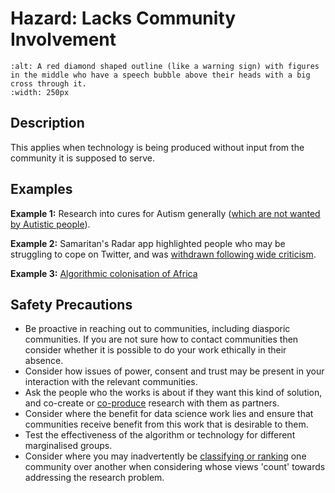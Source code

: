 # Hazard: Lacks Community Involvement

```{image} ../images/hazards/lacks-community.png
:alt: A red diamond shaped outline (like a warning sign) with figures in the middle who have a speech bubble above their heads with a big cross through it.
:width: 250px
```

## Description

This applies when technology is being produced without input from the community it is supposed to serve.

## Examples

__Example 1:__ Research into cures for Autism generally ([which are not wanted by Autistic people](https://www.theguardian.com/commentisfree/2009/jan/14/autism-health)).

__Example 2:__ Samaritan's Radar app highlighted people who may be struggling to cope on Twitter, and was [withdrawn following wide criticism](https://www.samaritans.org/about-samaritans/research-policy/internet-suicide/samaritans-radar/). 

__Example 3:__ [Algorithmic colonisation of Africa](https://script-ed.org/article/algorithmic-colonization-of-africa/)


## Safety Precautions

- Be proactive in reaching out to communities, including diasporic communities. If you are not sure how to contact communities then consider
whether it is possible to do your work ethically in their absence.
- Consider how issues of power, consent and trust may be present in your interaction with the relevant communities. 
- Ask the people who the works is about if they want this kind of solution, and co-create or [co-produce](https://involve.org.uk/resources/methods/co-production) research with them as partners. 
- Consider where the benefit for data science work lies and ensure that communities receive benefit from this work that is desirable to them.
- Test the effectiveness of the algorithm or technology for different marginalised groups.
- Consider where you may inadvertently be [classifying or ranking](ranks-classifies) one community over another when considering whose views 'count' towards addressing the research problem. 

